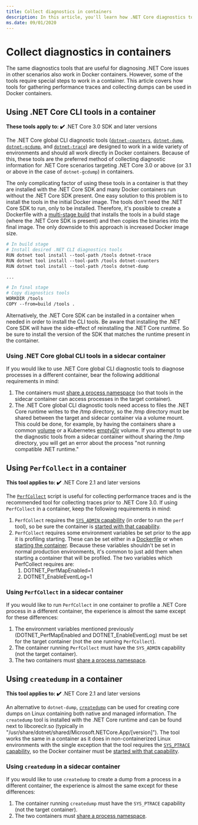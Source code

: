 ```yaml
---
title: Collect diagnostics in containers
description: In this article, you'll learn how .NET Core diagnostics tools can be used in Docker containers.
ms.date: 09/01/2020
---
```


# Collect diagnostics in containers

The same diagnostics tools that are useful for diagnosing .NET Core issues in other scenarios also work in Docker containers. However, some of the tools require special steps to work in a container. This article covers how tools for gathering performance traces and collecting dumps can be used in Docker containers.

## Using .NET Core CLI tools in a container

**These tools apply to: ✔️** .NET Core 3.0 SDK and later versions

The .NET Core global CLI diagnostic tools ([`dotnet-counters`](dotnet-counters.md), [`dotnet-dump`](dotnet-dump.md), [`dotnet-gcdump`](dotnet-gcdump.md), and [`dotnet-trace`](dotnet-trace.md)) are designed to work in a wide variety of environments and should all work directly in Docker containers. Because of this, these tools are the preferred method of collecting diagnostic information for .NET Core scenarios targeting .NET Core 3.0 or above (or 3.1 or above in the case of `dotnet-gcdump`) in containers.

The only complicating factor of using these tools in a container is that they are installed with the .NET Core SDK and many Docker containers run without the .NET Core SDK present. One easy solution to this problem is to install the tools in the initial Docker image. The tools don't need the .NET Core SDK to run, only to be installed. Therefore, it's possible to create a Dockerfile with a [multi-stage build](https://docs.docker.com/develop/develop-images/multistage-build/) that installs the tools in a build stage (where the .NET Core SDK is present) and then copies the binaries into the final image. The only downside to this approach is increased Docker image size.

```dockerfile
# In build stage
# Install desired .NET CLI diagnostics tools
RUN dotnet tool install --tool-path /tools dotnet-trace
RUN dotnet tool install --tool-path /tools dotnet-counters
RUN dotnet tool install --tool-path /tools dotnet-dump

...

# In final stage
# Copy diagnostics tools
WORKDIR /tools
COPY --from=build /tools .
```

Alternatively, the .NET Core SDK can be installed in a container when needed in order to install the CLI tools. Be aware that installing the .NET Core SDK will have the side-effect of reinstalling the .NET Core runtime. So be sure to install the version of the SDK that matches the runtime present in the container.

### Using .NET Core global CLI tools in a sidecar container

If you would like to use .NET Core global CLI diagnostic tools to diagnose processes in a different container, bear the following additional requirements in mind:

1. The containers must [share a process namespace](https://docs.docker.com/engine/reference/run/#pid-settings---pid) (so that tools in the sidecar container can access processes in the target container).
2. The .NET Core global CLI diagnostic tools need access to files the .NET Core runtime writes to the /tmp directory, so the /tmp directory must be shared between the target and sidecar container via a volume mount. This could be done, for example, by having the containers share a common [volume](https://docs.docker.com/storage/volumes/#create-and-manage-volumes) or a Kubernetes [emptyDir](https://kubernetes.io/docs/concepts/storage/volumes/#emptydir) volume. If you attempt to use the diagnostic tools from a sidecar container without sharing the /tmp directory, you will get an error about the process "not running compatible .NET runtime."

## Using `PerfCollect` in a container

**This tool applies to: ✔️** .NET Core 2.1 and later versions

The [`PerfCollect`](./trace-perfcollect-lttng.md) script is useful for collecting performance traces and is the recommended tool for collecting traces prior to .NET Core 3.0. If using `PerfCollect` in a container, keep the following requirements in mind:

1. `PerfCollect` requires the [`SYS_ADMIN` capability](https://man7.org/linux/man-pages/man7/capabilities.7.html) (in order to run the `perf` tool), so be sure the container is [started with that capability](https://docs.docker.com/engine/reference/run/#runtime-privilege-and-linux-capabilities).
2. `PerfCollect` requires some environment variables be set prior to the app it is profiling starting. These can be set either in a [Dockerfile](https://docs.docker.com/engine/reference/builder/#env) or when [starting the container](https://docs.docker.com/engine/reference/run/#env-environment-variables). Because these variables shouldn't be set in normal production environments, it's common to just add them when starting a container that will be profiled. The two variables which PerfCollect requires are:
    1. DOTNET_PerfMapEnabled=1
    1. DOTNET_EnableEventLog=1

### Using `PerfCollect` in a sidecar container

If you would like to run `PerfCollect` in one container to profile a .NET Core process in a different container, the experience is almost the same except for these differences:

1. The environment variables mentioned previously (DOTNET_PerfMapEnabled and DOTNET_EnableEventLog) must be set for the target container (not the one running `PerfCollect`).
2. The container running `PerfCollect` must have the `SYS_ADMIN` capability (not the target container).
3. The two containers must [share a process namespace](https://docs.docker.com/engine/reference/run/#pid-settings---pid).

## Using `createdump` in a container

**This tool applies to: ✔️** .NET Core 2.1 and later versions

An alternative to `dotnet-dump`, [`createdump`](https://github.com/dotnet/runtime/blob/main/docs/design/coreclr/botr/xplat-minidump-generation.md) can be used for creating core dumps on Linux containing both native and managed information. The `createdump` tool is installed with the .NET Core runtime and can be found next to libcoreclr.so (typically in "/usr/share/dotnet/shared/Microsoft.NETCore.App/[version]"). The tool works the same in a container as it does in non-containerized Linux environments with the single exception that the tool requires the [`SYS_PTRACE` capability](https://man7.org/linux/man-pages/man7/capabilities.7.html), so the Docker container must be [started with that capability](https://docs.docker.com/engine/reference/run/#runtime-privilege-and-linux-capabilities).

### Using `createdump` in a sidecar container

If you would like to use `createdump` to create a dump from a process in a different container, the experience is almost the same except for these differences:

1. The container running `createdump` must have the `SYS_PTRACE` capability (not the target container).
2. The two containers must [share a process namespace](https://docs.docker.com/engine/reference/run/#pid-settings---pid).
